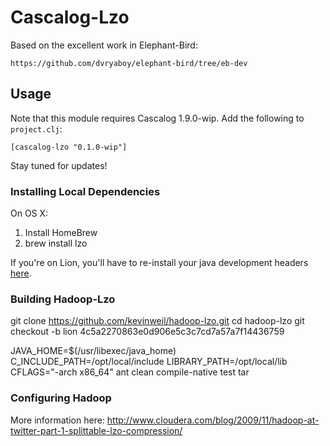 # Cascalog-Lzo

Based on the excellent work in Elephant-Bird:

    https://github.com/dvryaboy/elephant-bird/tree/eb-dev

## Usage

Note that this module requires Cascalog 1.9.0-wip. Add the following to `project.clj`:

    [cascalog-lzo "0.1.0-wip"]

Stay tuned for updates!

### Installing Local Dependencies

On OS X:

1. Install HomeBrew
2. brew install lzo

If you're on Lion, you'll have to re-install your java development headers [here](http://connect.apple.com/cgi-bin/WebObjects/MemberSite.woa/wa/download?path=%2FDeveloper_Tools%2Fjava_for_mac_os_x_10.7_update_1_developer_package%2Fjavadeveloper_for_mac_os_x_10.7__11m3527.dmg&wosid=Mo5ndLZsjioK2DIXcKKGLmyLffK).

### Building Hadoop-Lzo

git clone https://github.com/kevinweil/hadoop-lzo.git
cd hadoop-lzo
git checkout -b lion 4c5a2270863e0d906e5c3c7cd7a57a7f14436759

JAVA_HOME=$(/usr/libexec/java_home) \
C_INCLUDE_PATH=/opt/local/include LIBRARY_PATH=/opt/local/lib \
CFLAGS="-arch x86_64" ant clean compile-native test tar

### Configuring Hadoop

More information here: http://www.cloudera.com/blog/2009/11/hadoop-at-twitter-part-1-splittable-lzo-compression/


